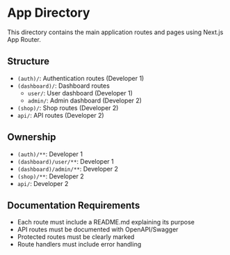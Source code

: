 # App Directory

This directory contains the main application routes and pages using Next.js App Router.

## Structure
- `(auth)/`: Authentication routes (Developer 1)
- `(dashboard)/`: Dashboard routes
  - `user/`: User dashboard (Developer 1)
  - `admin/`: Admin dashboard (Developer 2)
- `(shop)/`: Shop routes (Developer 2)
- `api/`: API routes (Developer 2)

## Ownership
- `(auth)/**`: Developer 1
- `(dashboard)/user/**`: Developer 1
- `(dashboard)/admin/**`: Developer 2
- `(shop)/**`: Developer 2
- `api/`: Developer 2

## Documentation Requirements
- Each route must include a README.md explaining its purpose
- API routes must be documented with OpenAPI/Swagger
- Protected routes must be clearly marked
- Route handlers must include error handling 